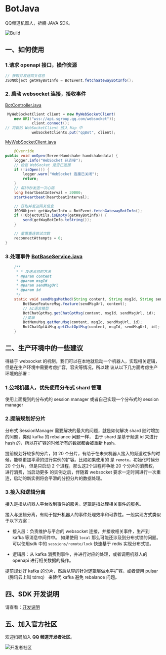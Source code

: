 # BotJava

QQ频道机器人，折腾 JAVA SDK。

![Build](https://github.com/tencent-connect/botgo/actions/workflows/build.yml/badge.svg)
 

## 一、如何使用

### 1.请求 openapi 接口，操作资源

```java
// 获取并发送网关信息
JSONObject getWayBotInfo = BotEvent.fetchGatewayBotInfo();
```

### 2. 启动 websocket 连接，接收事件

[BotController.java](src%2Fmain%2Fjava%2Fcom%2Ftencent%2Fbotjava%2Fcontroller%2FBotController.java)
```java
 MyWebSocketClient client = new MyWebSocketClient(
    new URI("wss://api.sgroup.qq.com/websocket"));
            client.connect();
// 将新的 WebSocketClient 放入 Map 中
            webSocketClients.put("qqBot", client);
```    

[MyWebSocketClient.java](src%2Fmain%2Fjava%2Fcom%2Ftencent%2Fbotjava%2Fwebscoket%2FMyWebSocketClient.java)
```java
    @Override
public void onOpen(ServerHandshake handshakedata) {
    logger.info("WebSocket 已连接");
    // 检查 WebSocket 是否已连接
    if (!isOpen()) {
        logger.warn("WebSocket 连接已关闭");
        return;
    }
    // 每30秒发送一次心跳
    long heartbeatInterval = 30000;
    startHeartbeat(heartbeatInterval);

    // 获取并发送网关信息
    JSONObject getWayBotInfo = BotEvent.fetchGatewayBotInfo();
    if (!ObjectUtils.isEmpty(getWayBotInfo)) {
        send(getWayBotInfo.toString());
    }

    // 重置重连尝试次数
    reconnectAttempts = 0;
}
```

### 3.处理事件 [BotBaseService.java](src%2Fmain%2Fjava%2Fcom%2Ftencent%2Fbotjava%2Fservice%2FBotBaseService.java)

```java
    /**
     * * 发送消息的方法
     * @param content
     * @param msgId
     * @param sendMsgUrl
     * @param id
     */
    static void sendMsgsMethod(String content, String msgId, String sendMsgUrl, String id) {
        BotBaseFeatureMsg.feature(sendMsgUrl, content);
        // AI语言模型
        BotChatGptMsg.getChatGptMsg(content, msgId, sendMsgUrl, id);
        //菜单
        BotMenuMsg.getMenuMsg(content, msgId, sendMsgUrl, id);
        BotChatGptAiMsg.getChatGptMsg(content, msgId, sendMsgUrl, id);
    }
 ```
## 二、生产环境中的一些建议

得益于 websocket 的机制，我们可以在本地就启动一个机器人，实现相关逻辑，但是在生产环境中需要考虑扩容，容灾等情况，所以建
议从以下几方面考虑生产环境的部署：

### 1.公域机器人，优先使用分布式 shard 管理

使用上面提到的分布式的 session manager 或者自己实现一个分布式的 session manager

### 2.提前规划好分片

分布式 SessionManager 需要解决的最大的问题，就是如何解决 shard 随时增加的问题，类似 kafka 的 rebalance 问题一样，
由于 shard 是基于频道 id 来进行 hash 的，所以在扩容的时候所有的数据都会被重新 hash。

提前规划好较多的分片，如 20 个分片，有助于在未来机器人接入的频道过多的时候，能够更加平滑的进行实例的扩容。比如如果使用的
是 `remote`，初始化时候分 20 个分片，但是只启动 2 个进程，那么这2个进程将争抢 20 个分片的消费权，进行消费，当启动更多
的实例之后，伴随着 websocket 要求一定时间进行一次重连，启动的新实例将会平滑的分担分片的数据处理。

### 3.接入和逻辑分离

接入是指从机器人平台收到事件的服务。逻辑是指处理相关事件的服务。

接入与逻辑分离，有助于提升机器人的事件处理效率和可靠性。一般实现方式类似于以下方案：

- 接入层：负责维护与平台的 websocket 连接，并接收相关事件，生产到 kafka 等消息中间件中。
  如果使用 `local` 那么可能还涉及到分布式锁的问题。可以使用sdk 中的 `sessions/remote/lock` 快速基于 redis 实现分布式锁。

- 逻辑层：从 kafka 消费到事件，并进行对应的处理，或者调用机器人的 openapi 进行相关数据的操作。

提前规划好 kafka 的分片，然后从容的针对逻辑层做水平扩容。或者使用 pulsar（腾讯云上叫 tdmq） 来替代 kafka 避免 rebalance 问题。

## 四、SDK 开发说明

请查看：[开发说明](./DEVELOP.md)

## 五、加入官方社区

欢迎扫码加入 **QQ 频道开发者社区**。

![开发者社区](https://mpqq.gtimg.cn/privacy/qq_guild_developer.png)